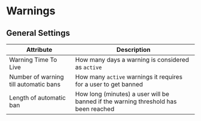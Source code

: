 # Warnings

## General Settings

| Attribute | Description |
| --- | --- |
| Warning Time To Live | How many days a warning is considered as `active` |
| Number of warning till automatic bans | How many `active` warnings it requires for a user to get banned
| Length of automatic ban | How long (minutes) a user will be banned if the warning threshold has been reached